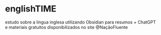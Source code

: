 # englishTIME
estudo sobre a língua inglesa utilizando Obsidian para resumos + ChatGPT e materiais gratuitos disponibilizados no site @NaçãoFluente
